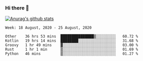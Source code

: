### Hi there 👋

[![Anurag's github stats](https://github-readme-stats.vercel.app/api?username=jinserrr&show_icons=true)](https://github.com/anuraghazra/github-readme-stats)


<!--START_SECTION:waka-->
```text
Week: 18 August, 2020 - 25 August, 2020

Other    36 hrs 53 mins  ███████████████▒░░░░░░░░░   60.72 % 
Kotlin   19 hrs 14 mins  ████████░░░░░░░░░░░░░░░░░   31.68 % 
Groovy   1 hr 49 mins    ▓░░░░░░░░░░░░░░░░░░░░░░░░   03.00 % 
Rust     1 hr 1 min      ▒░░░░░░░░░░░░░░░░░░░░░░░░   01.69 % 
Python   46 mins         ▒░░░░░░░░░░░░░░░░░░░░░░░░   01.27 % 
```
<!--END_SECTION:waka-->
